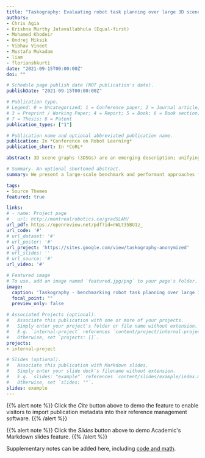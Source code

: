 ```yaml
---
title: "Taskography: Evaluating robot task planning over large 3D scene graphs"
authors:
- Chris Agia
- Krishna Murthy Jatavallabhula (Equal-first)
- Mohamed Khodeir
- Ondrej Miksik
- Vibhav Vineet
- Mustafa Mukadam
- liam
- florianshkurti
date: "2021-09-15T00:00:00Z"
doi: ""

# Schedule page publish date (NOT publication's date).
publishDate: "2021-09-15T00:00:00Z"

# Publication type.
# Legend: 0 = Uncategorized; 1 = Conference paper; 2 = Journal article;
# 3 = Preprint / Working Paper; 4 = Report; 5 = Book; 6 = Book section;
# 7 = Thesis; 8 = Patent
publication_types: ["1"]

# Publication name and optional abbreviated publication name.
publication: In *Conference on Robot Learning*
publication_short: In *CoRL*

abstract: 3D scene graphs (3DSGs) are an emerging description; unifying symbolic, topological, and metric scene representations. However, typical 3DSGs contain hundreds of objects and symbols even for small environments; rendering task planning on the \emph{full} graph impractical. We construct \textbf{Taskography}, the first large-scale robotic task planning benchmark over 3DSGs. While most benchmarking efforts in this area focus on \emph{vision-based planning}, we systematically study \emph{symbolic} planning, to decouple planning performance from visual representation learning. We observe that, among existing methods, neither classical nor learning-based planners are capable of real-time planning over \emph{full} 3DSGs. Enabling real-time planning demands progress on \emph{both} (a) sparsifying 3DSGs for tractable planning and (b) designing planners that better exploit 3DSG hierarchies. Towards the former goal, we propose \textbf{Scrub}, a task-conditioned 3DSG sparsification method; enabling classical planners to match (and surpass) state-of-the-art learning-based planners. Towards the latter goal, we propose \textbf{Seek}, a procedure enabling learning-based planners to exploit 3DSG structure, reducing the number of replanning queries required by current best approaches by an order of magnitude. We will open-source all code and baselines to spur further research along the intersections of robot task planning, learning and 3DSGs.

# Summary. An optional shortened abstract.
summary: We present a large-scale benchmark and performant approaches for long-horizon task planning over large 3D scene graphs

tags:
- Source Themes
featured: true

links:
# - name: Project page
#   url: http://montrealrobotics.ca/gradSLAM/
url_pdf: https://openreview.net/pdf?id=nWLt35BU1z_
url_code: '#'
# url_dataset: '#'
# url_poster: '#'
url_project: 'https://sites.google.com/view/taskography-anonymized'
# url_slides: ''
# url_source: '#'
url_video: '#'

# Featured image
# To use, add an image named `featured.jpg/png` to your page's folder. 
image:
  caption: 'Taskography - benchmarking robot task planning over large 3D scene graphs'
  focal_point: ""
  preview_only: false

# Associated Projects (optional).
#   Associate this publication with one or more of your projects.
#   Simply enter your project's folder or file name without extension.
#   E.g. `internal-project` references `content/project/internal-project/index.md`.
#   Otherwise, set `projects: []`.
projects:
- internal-project

# Slides (optional).
#   Associate this publication with Markdown slides.
#   Simply enter your slide deck's filename without extension.
#   E.g. `slides: "example"` references `content/slides/example/index.md`.
#   Otherwise, set `slides: ""`.
slides: example
---
```


{{% alert note %}}
Click the *Cite* button above to demo the feature to enable visitors to import publication metadata into their reference management software.
{{% /alert %}}

{{% alert note %}}
Click the *Slides* button above to demo Academic's Markdown slides feature.
{{% /alert %}}

Supplementary notes can be added here, including [code and math](https://sourcethemes.com/academic/docs/writing-markdown-latex/).

